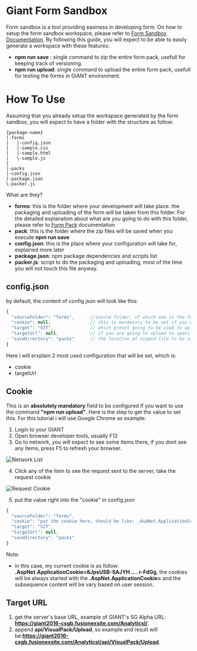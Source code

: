 # Giant Form Sandbox

Form sandbox is a tool providing easiness in developing form. On how to setup the form sandbox workspace, please refer to [Form Sandbox Documentation](https://github.com/fx-giant/generator-giant-form-sandbox). By following this guide, you will expect to be able to easily generate a workspace with these features:
- **npm run save** : single command to zip the entire form pack, usefull for keeping track of versioning.
- **npm run upload**: single command to upload the entire form pack, usefull for testing the forms in GIANT environment.

# How To Use

Assuming that you already setup the workspace generated by the form sandbox, you will expect to have a folder with the structure as follow:

```
{package-name}
|-forms
|   |-config.json
|   |-sample.css
|   |-sample.html
|   \-sample.js
|
|-packs
|-config.json
|-package.json
\-packer.js
```

What are they?
- **forms**: this is the folder where your development will take place. the packaging and uploading of the form will be taken from this folder. For the detailed explanation about what are you going to do with this folder, please refer to [Form Pack](http://https://github.com/fx-giant/giant-documentations/blob/master/form-pack.md) documentation
- **pack**: this is the folder where the zip files will be saved when you execute **npm run save**
- **config.json**: this is the place where your configuration will take for, explained more later
- **package.json**: npm package dependencies and scripts list
- **packer.js**: script to do the packaging and uploading, most of the time you will not touch this file anyway.

## config.json

by default, the content of config json will look like this:
```js
{
  "sourceFolder": "forms",      //source folder, of which one is the folder that will be zipped and uploaded
  "cookie": null,               // this is mandatory to be set if you want to use "npm run upload"
  "target": "SIT",              // which preset going to be used to upload the giant form to, 
  "targetUrl": null,            // if you are going to upload to specific environment, please see bellow explanation for setup this variable
  "saveDirectory": "packs"      // the location of zipped file to be saved when running "npm run save"
}
```

Here i will erxplain 2 most used configuration that will be set, which is:
- cookie
- targetUrl

## Cookie
This is an **absolutely mandatory** field to be configured if you want to use the command **"npm run upload"**. Here is the step to get the value to set this. For this tutorial i will use Google Chrome as example:
1. Login to your GIANT
2. Open browser developer tools, usually F12
3. Go to network, you will expect to see some items there, if you dont see any items, press F5 to refresh your browser.

![Network List](https://github.com/fx-giant/giant-documentations/blob/master/form-pack/images/form-pack/form-sandbox-1.png)

4. Click any of the item to see the request sent to the server, take the request cookie

![Request Cookie](https://github.com/fx-giant/giant-documentations/blob/master/form-pack/images/form-pack/form-sandbox-2.png)

5. put the value right into the "cookie" in config.json
``` js
{
  "sourceFolder": "forms",      
  "cookie": "put the cookie here, should be like: .AspNet.ApplicationCookie=8JpsU ...... 5WrNAltkF7yKMFMqm_hYQQr-FdGg",               
  "target": "SIT",              
  "targetUrl": null,            
  "saveDirectory": "packs"      
}
```
Note:
- in this case, my current cookie is as follow: **.AspNet.ApplicationCookie=8JpsUSB-SAJYH  .... r-FdGg**, the cookies will be always started with the **.AspNet.ApplicationCookie=** and the subsequence content will be vary based on user session.
## Target URL
1. get the server's base URL, example of GIANT's SG Alpha URL: **https://giant2016-csgb.fusionexsite.com/AnalyticsI/**. 
2. append **api/VisualPack/Upload**, so example end result will be:**https://giant2016-csgb.fusionexsite.com/AnalyticsI/api/VisualPack/Upload**. 
